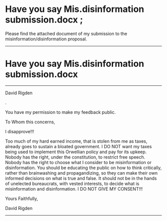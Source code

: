 # Have you say Mis.disinformation submission.docx ;

Please find the attached document of my submission to the misinformation/disinformation proposal.


-----

# Have you say Mis.disinformation submission.docx


-----

David Rigden

.

You have my permission to make my feedback public.

To Whom this concerns,

I disapprove!!!

Too much of my hard earned income, that is stolen from me as taxes, already goes to sustain a
bloated government. I DO NOT want my taxes being used to implement this Orwellian policy and pay
for its upkeep. Nobody has the right, under the constitution, to restrict free speech. Nobody has the
right to choose what I consider to be misinformation or disinformation. You should be educating the
public on how to think critically, rather than brainwashing and propagandizing, so they can make
their own informed decisions on what is true and false. It should not be in the hands of unelected
bureaucrats, with vested interests, to decide what is misinformation and disinformation. I DO NOT
GIVE MY CONSENT!!!

Yours Faithfully,

David Rigden


-----

